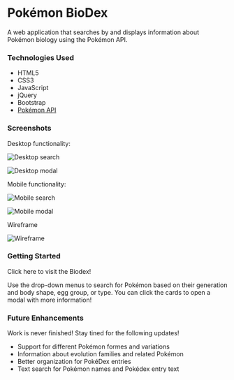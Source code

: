 # Pokémon BioDex

A web application that searches by and displays information about Pokémon biology using the Pokémon API.

### Technologies Used

* HTML5
* CSS3
* JavaScript
* jQuery
* Bootstrap
* [Pokémon API](https://pokeapi.co/)

### Screenshots

Desktop functionality:

![Desktop search](https://imgur.com/Ry42iRA.png)

![Desktop modal](https://imgur.com/AM7Bsys.png)

Mobile functionality:

![Mobile search](https://imgur.com/9gFZ475.png)

![Mobile modal](https://imgur.com/rUeJqet.png)

Wireframe

![Wireframe](https://imgur.com/X75Njfc.png)

### Getting Started

Click here to visit the Biodex!

Use the drop-down menus to search for Pokémon based on their generation and body shape, egg group, or type. You can click the cards to open a modal with more information!

### Future Enhancements

Work is never finished! Stay tined for the following updates!

* Support for different Pokémon formes and variations
* Information about evolution families and related Pokémon
* Better organization for PokéDex entries
* Text search for Pokémon names and Pokédex entry text
